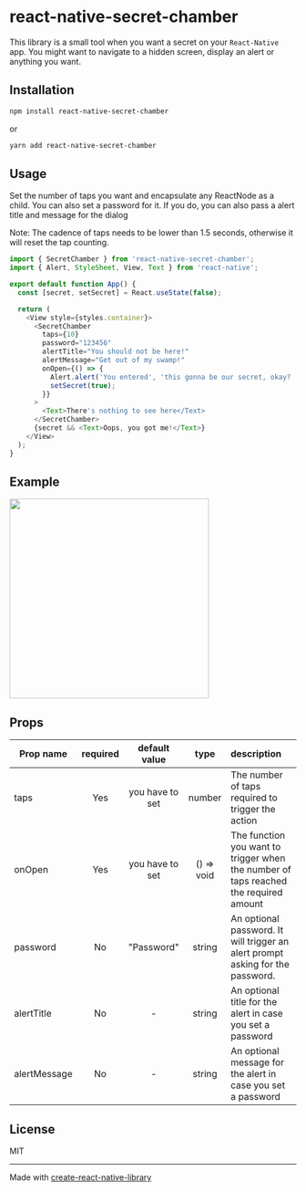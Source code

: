 # react-native-secret-chamber

This library is a small tool when you want a secret on your `React-Native` app. You might want to navigate to a hidden screen, display an alert or anything you want.

## Installation

```sh
npm install react-native-secret-chamber
```
or
```sh
yarn add react-native-secret-chamber
```

## Usage

Set the number of taps you want and encapsulate any ReactNode as a child. You can also set a password for it. If you do, you can also pass a alert title and message for the dialog

Note: The cadence of taps needs to be lower than 1.5 seconds, otherwise it will reset the tap counting.

```js
import { SecretChamber } from 'react-native-secret-chamber';
import { Alert, StyleSheet, View, Text } from 'react-native';

export default function App() {
  const [secret, setSecret] = React.useState(false);

  return (
    <View style={styles.container}>
      <SecretChamber
        taps={10}
        password="123456"
        alertTitle="You should not be here!"
        alertMessage="Get out of my swamp!"
        onOpen={() => {
          Alert.alert('You entered', 'this gonna be our secret, okay? :)');
          setSecret(true);
        }}
      >
        <Text>There's nothing to see here</Text>
      </SecretChamber>
      {secret && <Text>Oops, you got me!</Text>}
    </View>
  );
}

```

## Example

<img src="https://github.com/rafaelbpa/react-native-secret-chamber/assets/5288896/d6440f13-2a32-4225-8c63-80be562c9332" width="350" />


## Props
| Prop name     | required      | default value   | type           | description |
| ------------- |:-------------:| :-------------: | :---:          | :------------- |
| taps          | Yes           | you have to set |  number        | The number of taps required to trigger the action |
| onOpen        | Yes           | you have to set |  () => void    | The function you want to trigger when the number of taps reached the required amount |
| password      | No            |    "Password"   |  string        | An optional password. It will trigger an alert prompt asking for the password. |
| alertTitle    | No            |        -        |  string        | An optional title for the alert in case you set a password |
| alertMessage  | No            |        -        |  string        | An optional message for the alert in case you set a password |

## License

MIT

---

Made with [create-react-native-library](https://github.com/callstack/react-native-builder-bob)
